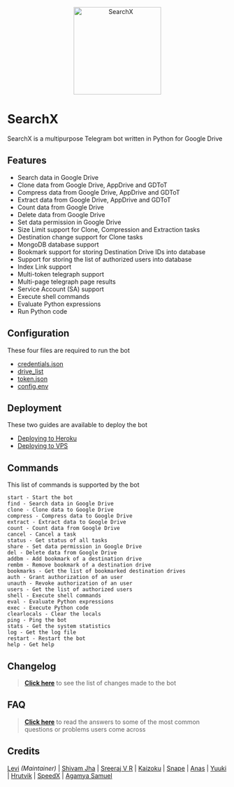 <p align="center">
    <a href="https://github.com/l3v11/SearchX">
        <img width="200" src="https://cdn.dribbble.com/users/1501052/screenshots/5468049/searching_tickets.gif" alt="SearchX">
    </a>
</p>


<p align="center">

# SearchX

SearchX is a multipurpose Telegram bot written in Python for Google Drive

</p>


## Features

- Search data in Google Drive
- Clone data from Google Drive, AppDrive and GDToT
- Compress data from Google Drive, AppDrive and GDToT
- Extract data from Google Drive, AppDrive and GDToT
- Count data from Google Drive
- Delete data from Google Drive
- Set data permission in Google Drive
- Size Limit support for Clone, Compression and Extraction tasks
- Destination change support for Clone tasks
- MongoDB database support
- Bookmark support for storing Destination Drive IDs into database
- Support for storing the list of authorized users into database
- Index Link support
- Multi-token telegraph support
- Multi-page telegraph page results
- Service Account (SA) support
- Execute shell commands
- Evaluate Python expressions
- Run Python code

## Configuration

These four files are required to run the bot
- [credentials.json](https://github.com/l3v11/SearchX/wiki/Getting-the-Configuration-Files#getting-the-credentialsjson-file)
- [drive_list](https://github.com/l3v11/SearchX/wiki/Getting-the-Configuration-Files#getting-the-drive_list-file)
- [token.json](https://github.com/l3v11/SearchX/wiki/Getting-the-Configuration-Files#getting-the-tokenjson-file)
- [config.env](https://github.com/l3v11/SearchX/wiki/Getting-the-Configuration-Files#setting-up-the-configenv-file)

## Deployment

These two guides are available to deploy the bot
- [Deploying to Heroku](https://github.com/l3v11/SearchX/wiki/Deploying-to-Heroku)
- [Deploying to VPS](https://github.com/l3v11/SearchX/wiki/Deploying-to-VPS)

## Commands

This list of commands is supported by the bot
```
start - Start the bot
find - Search data in Google Drive
clone - Clone data to Google Drive
compress - Compress data to Google Drive
extract - Extract data to Google Drive
count - Count data from Google Drive
cancel - Cancel a task
status - Get status of all tasks
share - Set data permission in Google Drive
del - Delete data from Google Drive
addbm - Add bookmark of a destination drive
rembm - Remove bookmark of a destination drive
bookmarks - Get the list of bookmarked destination drives
auth - Grant authorization of an user
unauth - Revoke authorization of an user
users - Get the list of authorized users
shell - Execute shell commands
eval - Evaluate Python expressions
exec - Execute Python code
clearlocals - Clear the locals
ping - Ping the bot
stats - Get the system statistics
log - Get the log file
restart - Restart the bot
help - Get help
```

## Changelog

> [**Click here**](https://github.com/l3v11/SearchX/wiki/Changelog) to see the list of changes made to the bot

## FAQ

> [**Click here**](https://github.com/l3v11/SearchX/wiki/Frequently-Asked-Questions) to read the answers to 
some of the most common questions or problems users come across

## Credits

[Levi](https://github.com/l3v11) *(Maintainer)* |
[Shivam Jha](https://github.com/lzzy12) |
[Sreeraj V R](https://github.com/SVR666) |
[Kaizoku](https://github.com/animekaizoku) |
[Snape](https://github.com/snape541) |
[Anas](https://github.com/anasty17) |
[Yuuki](https://github.com/xcscxr) |
[Hrutvik](https://github.com/hsj51) |
[SpeedX](https://github.com/SpeedyIndeedy) |
[Agamya Samuel](https://github.com/agamya-samuel)

